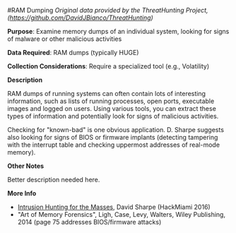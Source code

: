 #RAM Dumping
*Original data provided by the ThreatHunting Project, (https://github.com/DavidJBianco/ThreatHunting)*

**Purpose**: 
Examine memory dumps of an individual system, looking for signs of malware or other malicious activities

**Data Required**: 
RAM dumps (typically HUGE)

**Collection Considerations**: 
Require a specialized tool (e.g., Volatility)

**Description**

RAM dumps of running systems can often contain lots of interesting information, such as lists of running processes, open ports, executable images and logged on users.  Using various tools, you can extract these types of information and potentially look for signs of malicious activities.

Checking for "known-bad" is one obvious application.  D. Sharpe suggests also looking for signs of BIOS or firmware implants (detecting tampering with the interrupt table and checking uppermost addresses of real-mode memory).  

**Other Notes**

Better description needed here.

**More Info**

* [Intrusion Hunting for the Masses](https://www.youtube.com/watch?v=YLgycMCPo4c), David Sharpe (HackMiami 2016)
* "Art of Memory Forensics", Ligh, Case, Levy, Walters, Wiley Publishing, 2014 (page 75 addresses BIOS/firmware attacks)

